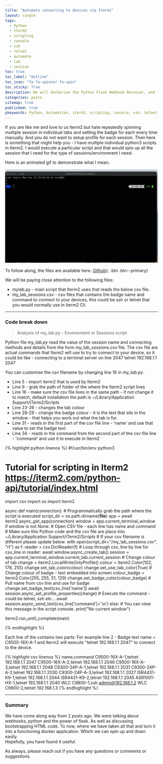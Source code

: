 ```yaml
---
title: "Automate connecting to devices via Iterm2"
layout: single
tags:
  - Python
  - iterm2
  - scripting
  - console
  - ssh
  - telnet
  - automate
  - lab
  - session
toc: true
toc_label: "Outline"
toc_icon: "fa fa-spinner fa-spin"
toc_sticky: True
description: We will dockerise the Python Flask Webhook Receiver, and look at the different requirements when thinking about building the container for your app.
categories: posts
sitemap: true
published: true
pkeywords: Python, Automation, iterm2, scripting, console, ssh, telnet, lab, session
---
```

If you are like me and love to us Iterm2 but hate repeatedly spinning multiple session in individual tabs and setting the badge for each every time manually.
And you do not want to setup profile for each session. 
Then here is something that might help you - I have multiple individual python3 scripts in Iterm2. I would execute a particular script and that would spin up all the session that I need for the type of sessions/environment I need.

Here is an animated gif to demonstrate what I mean.

[![](/assets/images/2021-12-12_Iterm2_automate.gif)](/assets/images/2021-12-12_Iterm2_automate.gif)

To follow along, the files are available here. [Github](https://github.com/Peter-Nhan/Iterm2_Automate_sessions){: .btn .btn--primary}

We will be paying close attention to the following files:
- mylab.py - main script that Iterm2 uses that reads the below csv file.
- my_lab_sessions.csv - csv files that contains the badge name and command to connect to your devices, this could be ssh or telnet that you would normally use in Iterm2 Cli.

***
### Code break down
> Analysis of my_lab.py  - Environment or Sessions script

Python file *my_lab.py* read the value of the session name and connecting methods and details from the from *my_lab_sessions.csv* file. The csv file are actual commands that Iterm2 will use to try to connect to your device, so it could be like - connecting to a terminal server on line 2047
telnet 192.168.1.1 2047

You can customise the csv filename by changing line 16 in *my_lab.py*.

- Line 5 - import iterm2 that is used by Iterm2  
- Line 9 - grab the path of folder of the where the Iterm2 script lives
- Line 16 - make sure the csv file lives in the same path - if not change it to match, default installation the path is  ~/Library/Application Support/iTerm2/Scripts
- Line 23-26 - changes the tab colour 
- Line 28-29 - change the badge colour - it is the text that sits in the window - that helps you work out what the tab is for.
- Line 31 - reads in the first part of the csv file line - 'name' and use that value to set the badge text
- Line 34 - reads in the command from the second part of the csv file line - 'command' and use it to execute in Iterm2

{% highlight python linenos %}
#!/usr/bin/env python3
# Tutorial for scripting in Iterm2 https://iterm2.com/python-api/tutorial/index.html
import csv
import os
import iterm2

async def main(connection):
    # Programmatically grab the path where the script is executed
    script_dir = os.path.dirname(__file__)
    app = await iterm2.async_get_app(connection)
    window = app.current_terminal_window
    if window is not None:
        # Open CSV file - each line has name and command
        # Make sure this Python code and the csv file are place into ~/Library/Application Support/iTerm2/Scripts
        # If your csv filename is different please update below.
        with open(script_dir+"/my_lab_sessions.csv", "rt") as f:
            reader = csv.DictReader(f)
            # Loop through csv, line by line 
            for csv_line in reader:
                await window.async_create_tab()
                session = app.current_terminal_window.current_tab.current_session
                # Change colour of tab
                change = iterm2.LocalWriteOnlyProfile()
                colour = iterm2.Color(102, 178, 255)
                change.set_tab_color(colour)
                change.set_use_tab_color(True)
                # Change colour of badge - text embedded into screen
                colour_badge = iterm2.Color(255, 255, 51, 129)
                change.set_badge_color(colour_badge)
                # Pull name from csv line and use for badge
                change.set_badge_text(csv_line['name'])
                await session.async_set_profile_properties(change)
                # Execute the command - could be telnet, ssh etc...
                await session.async_send_text(csv_line['command']+'\n')
    else:
        # You can view this message in the script console.
        print("No current window")

iterm2.run_until_complete(main)

{% endhighlight %}

Each line of the contains two parts:
For example line 2 - Badge text name = C9500-16X-A-1 and Iterm2 will execute "telnet 192.168.1.1 2047" to connect to the device.

{% highlight csv linenos %}
name,command
C9500-16X-A-1,telnet 192.168.1.1 2047
C9500-16X-A-2,telnet 192.168.1.1 2046
C9500-16X-A-3,telnet 192.168.1.1 2048
C9300-24P-A-1,telnet 192.168.1.1 2031
C9300-24P-A-2,telnet 192.168.1.1 2030
C9300-24P-A-3,telnet 192.168.1.1 2027
ISR4431-K9-1,telnet 192.168.1.1 2044
ISR4431-K9-2,telnet 192.168.1.1 2045
ASR1001-HX-1,telnet 192.168.1.1 2040
WLC C9800-1,ssh admin@192.168.1.2
WLC C9800-2,telnet 192.168.1.3
{% endhighlight %}


***
### Summary
We have come along way from 2 posts ago. We were talking about webhooks, python and the power of flask. As well as discussing bootstrapping HTML code. To now, where we have taken all that and turn it into a functioning docker application. Which we can spin up and down easily.
<br>Hopefully, you have found it useful.

As always, please reach out if you have any questions or comments or suggestions.<br>
<i class="far fa-comment-dots fa-2x"></i>
